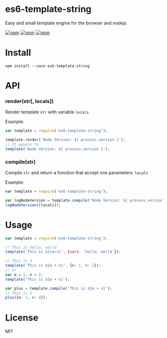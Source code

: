 # es6-template-string
Easy and small template engine for the browser and nodejs

[![npm](https://img.shields.io/npm/v/es6-template-string.svg?style=flat-square)](https://www.npmjs.com/package/es6-template-string)
[![npm](https://img.shields.io/npm/dt/es6-template-string.svg?style=flat-square)](https://www.npmjs.com/package/es6-template-string)
[![npm](https://img.shields.io/npm/l/es6-template-string.svg?style=flat-square)](https://www.npmjs.com/package/es6-template-string)

# Install
```shell
npm install --save es6-template-string
```

# API
### render(str[, locals])
Render template `str` with variable `locals`

Example:
```js
var template = require('es6-template-string');

template.render('Node Version: ${ process.version }');
// It equals to
template('Node Version: ${ process.version }');
```

### compile(str)
Compile `str` and return a function that accept one parameters: `locals`

Example:
```js
var template = require('es6-template-string');

var logNodeVersion = template.compile('Node Version: ${ process.version }');
logNodeVersion([locals]);
```

# Usage
```js
var template = require('es6-template-string');

// This is hello, world
template('This is ${vars}', {vars: 'hello, world'});

// This is 3
template('This is ${m + n}', {m: 1, n: 2});
// or
var m = 1, n = 2;
template('This is ${m + n}');

var plus = template.compile('This is ${m + n}');
// This is 5
plus({m: 1, n: 4});
```

# License
MIT
